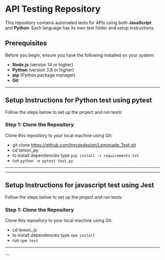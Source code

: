 # API Testing Repository  

This repository contains automated tests for APIs using both **JavaScript** and **Python**. Each language has its own test folder and setup instructions.



## Prerequisites  

Before you begin, ensure you have the following installed on your system:  
- **Node.js** (version 14 or higher)  
- **Python** (version 3.8 or higher)  
- **pip** (Python package manager)  
- **Git**
---
## Setup Instructions for Python test using pytest

Follow the steps below to set up the project and run tests:  

### Step 1: Clone the Repository  
Clone this repository to your local machine using Git: 
- git clone https://github.com/treyzedesign/Lemonade_Test.git 
- cd lemon_py 
- to install dependencies type `pip install -r requirements.txt`
- run `python -m pytest test.py` 

---
---
## Setup Instructions for javascript test using Jest

Follow the steps below to set up the project and run tests:  

### Step 1: Clone the Repository  
Clone this repository to your local machine using Git:  
- cd lemon_js
- to install dependencies type `npm install`
- run `npm test` 

---
--